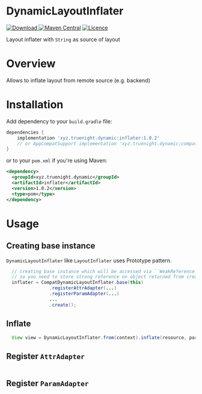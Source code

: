 # DynamicLayoutInflater
[![Download](https://api.bintray.com/packages/truenight/maven/dynamic-inflater/images/download.svg) ](https://bintray.com/truenight/maven/dynamic-inflater/_latestVersion)
[![Maven Central](https://maven-badges.herokuapp.com/maven-central/xyz.truenight.dynamic/inflater/badge.svg)](https://maven-badges.herokuapp.com/maven-central/xyz.truenight.dynamic/inflater)
[![Licence](https://img.shields.io/badge/Licence-Apache2-blue.svg)](http://www.apache.org/licenses/LICENSE-2.0)

Layout inflater with ``String`` as source of layout

# Overview

Allows to inflate layout from remote source (e.g. backend)

# Installation

Add dependency to your `build.gradle` file:

```groovy
dependencies {
    implementation 'xyz.truenight.dynamic:inflater:1.0.2'
    // or AppCompatSupport implementation 'xyz.truenight.dynamic:compat:1.0.2'
}
```

or to your `pom.xml` if you're using Maven:

```xml
<dependency>
  <groupId>xyz.truenight.dynamic</groupId>
  <artifactId>inflater</artifactId>
  <version>1.0.2</version>
  <type>pom</type>
</dependency>
```
# Usage

## Creating base instance

``DynamicLayoutInflater`` like ``LayoutInflater`` uses Prototype pattern.

```java
  // creating base instance which will be accessed via ``WeakReference`` 
  // so you need to store strong reference on object returned from create()
  inflater = CompatDynamicLayoutInflater.base(this)
                .registerAttrAdapter(...)
                .registerParamAdapter(...)
                ...
                .create();
```

## Inflate

```java
  View view = DynamicLayoutInflater.from(context).inflate(resource, parent);
```

## Register ``AttrAdapter``

```java

```

## Register ``ParamAdapter``

```java

```
